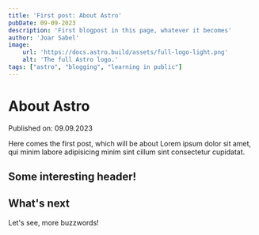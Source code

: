 ```yaml
---
title: 'First post: About Astro'
pubDate: 09-09-2023
description: 'First blogpost in this page, whatever it becomes'
author: 'Joar Sabel'
image:
    url: 'https://docs.astro.build/assets/full-logo-light.png'
    alt: 'The full Astro logo.'
tags: ["astro", "blogging", "learning in public"]
---
```

# About Astro

Published on: 09.09.2023

Here comes the first post, which will be about Lorem ipsum dolor sit amet, qui minim labore adipisicing minim sint cillum sint consectetur cupidatat.

## Some interesting header!


## What's next

Let's see, more buzzwords!
